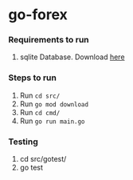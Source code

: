 # go-forex


### Requirements to run
1. sqlite Database. Download [here](https://sqlite.org/download.html)

### Steps to run
1. Run `cd src/`
1. Run `go mod download`
2. Run `cd cmd/`
3. Run `go run main.go`

### Testing
1. cd src/gotest/
2. go test
